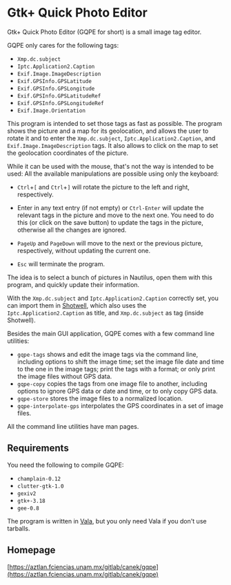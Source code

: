 Gtk+ Quick Photo Editor
=======================

Gtk+ Quick Photo Editor (GQPE for short) is a small image tag editor.

GQPE only cares for the following tags:

* `Xmp.dc.subject`
* `Iptc.Application2.Caption`
* `Exif.Image.ImageDescription`
* `Exif.GPSInfo.GPSLatitude`
* `Exif.GPSInfo.GPSLongitude`
* `Exif.GPSInfo.GPSLatitudeRef`
* `Exif.GPSInfo.GPSLongitudeRef`
* `Exif.Image.Orientation`

This program is intended to set those tags as fast as possible. The program
shows the picture and a map for its geolocation, and allows the user to rotate
it and to enter the `Xmp.dc.subject`, `Iptc.Application2.Caption`, and
`Exif.Image.ImageDescription` tags. It also allows to click on the map to set
the geolocation coordinates of the picture.

While it can be used with the mouse, that's not the way is intended
to be used: All the available manipulations are possible using only
the keyboard:

* `Ctrl`+`[` and `Ctrl`+`]` will rotate the picture to the left and right,
  respectively.

* Enter in any text entry (if not empty) or `Ctrl-Enter` will update the
  relevant tags in the picture and move to the next one. You need to do this (or
  click on the save button) to update the tags in the picture, otherwise all the
  changes are ignored.

* `PageUp` and `PageDown` will move to the next or the previous picture,
  respectively, without updating the current one.

* `Esc` will terminate the program.

The idea is to select a bunch of pictures in Nautilus, open them with this
program, and quickly update their information.

With the `Xmp.dc.subject` and `Iptc.Application2.Caption` correctly set, you can
import them in [Shotwell](https://wiki.gnome.org/Apps/Shotwell), which also uses
the `Iptc.Application2.Caption` as title, and `Xmp.dc.subject` as tag (inside
Shotwell).

Besides the main GUI application, GQPE comes with a few command line utilities:

* `gqpe-tags` shows and edit the image tags via the command line, including
  options to shift the image time; set the image file date and time to the one
  in the image tags; print the tags with a format; or only print the image files
  without GPS data.
* `gqpe-copy` copies the tags from one image file to another, including options
  to ignore GPS data or date and time, or to only copy GPS data.
* `gqpe-store` stores the image files to a normalized location.
* `gqpe-interpolate-gps` interpolates the GPS coordinates in a set of image
  files.

All the command line utilities have man pages.

Requirements
------------

You need the following to compile GQPE:

* `champlain-0.12`
* `clutter-gtk-1.0`
* `gexiv2`
* `gtk+-3.18`
* `gee-0.8`

The program is written in [Vala](https://wiki.gnome.org/Projects/Vala), but you
only need Vala if you don't use tarballs.

Homepage
--------

[https://aztlan.fciencias.unam.mx/gitlab/canek/gqpe](https://aztlan.fciencias.unam.mx/gitlab/canek/gqpe)
